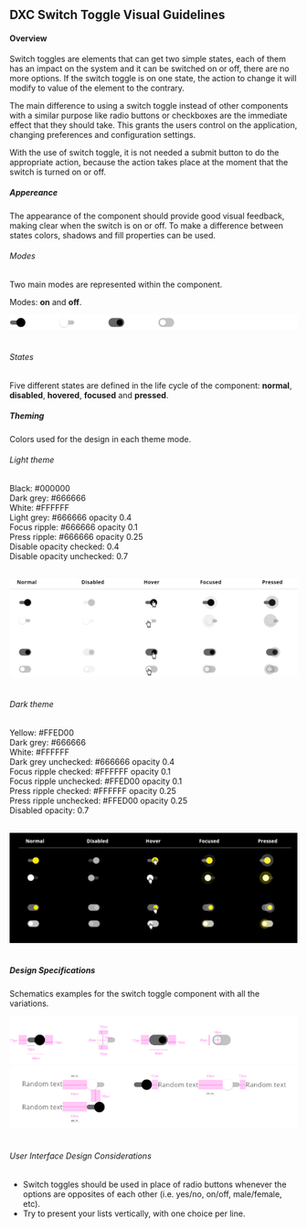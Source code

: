 
## DXC Switch Toggle Visual Guidelines

#### Overview

Switch toggles are elements that can get two simple states, each of them has an impact on the system and it can be switched on or off, there are no more options.
If the switch toggle is on one state, the action to change it will modify to value of the element to the contrary.

The main difference to using a switch toggle instead of other components with a similar purpose like radio buttons or checkboxes are the immediate effect that they should take. This grants the users control on the application, changing preferences and configuration settings.

With the use of switch toggle, it is not needed a submit button to do the appropriate action, because the action takes place at the moment that the switch is turned on or off.

##### *Appereance*

The appearance of the component should provide good visual feedback, making clear when the switch is on or off. To make a difference between states colors, shadows and fill properties can be used.
<br>

###### Modes

Two main modes are represented within the component.

Modes: __on__ and __off__.
<div> <img src="images/switch_modes.png"/></div>
<br>

###### States

Five different states are defined in the life cycle of the component: __normal__, __disabled__, __hovered__, __focused__ and __pressed__.

##### *Theming*

Colors used for the design in each theme mode.

###### Light theme

Black: #000000  
Dark grey: #666666  
White: #FFFFFF  
Light grey: #666666 opacity 0.4  
Focus ripple: #666666 opacity 0.1  
Press ripple: #666666 opacity 0.25  
Disable opacity checked: 0.4  
Disable opacity unchecked: 0.7  

<br>
<div> <img src="images/switch_states.png"/></div>
<br>

###### Dark theme

Yellow: #FFED00  
Dark grey: #666666  
White: #FFFFFF  
Dark grey unchecked: #666666 opacity 0.4  
Focus ripple checked: #FFFFFF opacity 0.1  
Focus ripple unchecked: #FFED00 opacity 0.1  
Press ripple checked: #FFFFFF opacity 0.25  
Press ripple unchecked: #FFED00 opacity 0.25  
Disabled opacity: 0.7  

<br>
<div> <img src="images/switch_dark.png"/></div>
<br>

##### *Design Specifications*

Schematics examples for the switch toggle component with all the variations.

<div> <img src="images/switch_specs.png"/></div>
<div> <img src="images/switch_specs2.png"/></div>
<br>

###### User Interface Design Considerations

- Switch toggles should be used in place of radio buttons whenever the options are opposites of each other (i.e. yes/no, on/off, male/female, etc).
- Try to present your lists vertically, with one choice per line. 